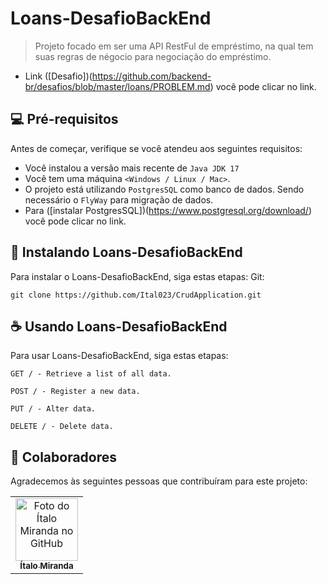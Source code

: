 # Loans-DesafioBackEnd

> Projeto focado em ser uma API RestFul de empréstimo, na qual tem suas regras de négocio para negociação do empréstimo.
- Link ([Desafio])(https://github.com/backend-br/desafios/blob/master/loans/PROBLEM.md) você pode clicar no link.


## 💻 Pré-requisitos

Antes de começar, verifique se você atendeu aos seguintes requisitos:

- Você instalou a versão mais recente de `Java JDK 17`
- Você tem uma máquina `<Windows / Linux / Mac>`.
- O projeto está utilizando `PostgresSQL` como banco de dados. Sendo necessário o `FlyWay` para migração de dados.
- Para ([instalar PostgresSQL])(https://www.postgresql.org/download/) você pode clicar no link.

## 🚀 Instalando Loans-DesafioBackEnd

Para instalar o Loans-DesafioBackEnd, siga estas etapas:
Git:
```
git clone https://github.com/Ital023/CrudApplication.git
```

## ☕ Usando Loans-DesafioBackEnd

Para usar Loans-DesafioBackEnd, siga estas etapas:

```
GET / - Retrieve a list of all data.

POST / - Register a new data.

PUT / - Alter data.

DELETE / - Delete data.
```

## 🤝 Colaboradores

Agradecemos às seguintes pessoas que contribuíram para este projeto:

<table>
  <tr>
    <td align="center">
      <a href="https://github.com/Ital023" title="Github do Ítalo Miranda">
        <img src="https://avatars.githubusercontent.com/u/113559117?v=4" width="100px;" alt="Foto do Ítalo Miranda no GitHub"/><br>
        <sub>
          <b>Ítalo Miranda</b>
        </sub>
      </a>
    </td>
  </tr>
</table>
